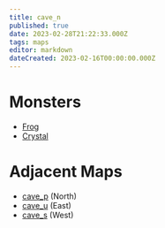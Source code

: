 ```yaml
---
title: cave_n
published: true
date: 2023-02-28T21:22:33.000Z
tags: maps
editor: markdown
dateCreated: 2023-02-16T00:00:00.000Z
---
```



# Monsters
 * [Frog](/monsters/frog)
 * [Crystal](/monsters/crystal)

# Adjacent Maps
 * [cave_p](/maps/cave_p) (North)
 * [cave_u](/maps/cave_u) (East)
 * [cave_s](/maps/cave_s) (West)
